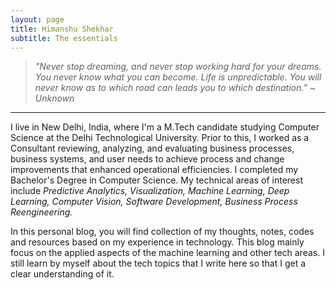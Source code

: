 ```yaml
---
layout: page
title: Himanshu Shekhar
subtitle: The essentials
---
```


> _"Never stop dreaming, and never stop working hard for your dreams. You never know what you can become. Life is unpredictable. You will never know as to which road can leads you to which destination." ~ Unknown_ 

----
I live in New Delhi, India, where I'm a M.Tech candidate studying Computer Science at the Delhi Technological University. Prior to this, I worked as a Consultant reviewing, analyzing, and evaluating business processes, business systems, and user needs to achieve process and change improvements that enhanced operational efficiencies. I completed my Bachelor's Degree in Computer Science. My technical areas of interest include _Predictive Analytics, Visualization, Machine Learning, Deep Learning, Computer Vision, Software Development, Business Process Reengineering._
    
In this personal blog, you will find collection of my thoughts, notes, codes and resources based on my experience in technology. This blog mainly focus on the applied aspects of the machine learning and other tech areas. I still learn by myself about the tech topics that I write here so that I get a clear understanding of it.
